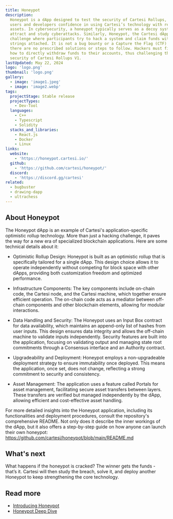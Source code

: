 ```yaml
---
title: Honeypot
description:
  Honeypot is a dApp designed to test the security of Cartesi Rollups, giving
  users and developers confidence in using Cartesi’s technology with real
  assets. In cybersecurity, a honeypot typically serves as a decoy system to
  attract and study cyberattacks. Similarly, Honeypot, the Cartesi dApp, is a
  challenge where participants try to hack a system and claim funds with no
  strings attached. It is not a bug bounty or a Capture the Flag (CTF) program;
  there are no prescribed solutions or steps to follow. Hackers must figure out
  how to directly withdraw funds to their accounts, thus challenging the
  security of Cartesi Rollups V1.
lastUpdated: May 22, 2024
logo: 'logo.png'
thumbnail: 'logo.png'
gallery:
  - image: 'image1.jpeg'
  - image: 'image2.webp'
tags:
  projectStage: Stable release
  projectTypes:
    - Dev-Tool
  languages:
    - C++
    - Typescript
    - Solidity
  stacks_and_libraries:
    - React.js
    - Docker
    - Linux
links:
  website:
    - 'https://honeypot.cartesi.io/'
  github:
    - 'https://github.com/cartesi/honeypot/'
  discord:
    - 'https://discord.gg/cartesi'
related:
  - bugbuster
  - drawing-dapp
  - ultrachess
---
```


## About Honeypot

The Honeypot dApp is an example of Cartesi's application-specific optimistic
rollup technology. More than just a hacking challenge, it paves the way for a
new era of specialized blockchain applications. Here are some technical details
about it:

- Optimistic Rollup Design: Honeypot is built as an optimistic rollup that is
  specifically tailored for a single dApp. This design choice allows it to
  operate independently without competing for block space with other dApps,
  providing both customization freedom and optimized performance.

- Infrastructure Components: The key components include on-chain code, the
  Cartesi node, and the Cartesi machine, which together ensure efficient
  operation. The on-chain code acts as a mediator between off-chain components
  and other blockchain elements, allowing for modular interactions.

- Data Handling and Security: The Honeypot uses an Input Box contract for data
  availability, which maintains an append-only list of hashes from user inputs.
  This design ensures data integrity and allows the off-chain machine to
  validate inputs independently. Security features are built into the
  application, focusing on validating output and managing state root commitments
  through a Consensus interface and an Authority contract.

- Upgradeability and Deployment: Honeypot employs a non-upgradeable deployment
  strategy to ensure immutability once deployed. This means the application,
  once set, does not change, reflecting a strong commitment to security and
  consistency.

- Asset Management: The application uses a feature called Portals for asset
  management, facilitating secure asset transfers between layers. These
  transfers are verified but managed independently by the dApp, allowing
  efficient and cost-effective asset handling.

For more detailed insights into the Honeypot application, including its
functionalities and deployment procedures, consult the repository's
comprehensive README. Not only does it describe the inner workings of the dApp,
but it also offers a step-by-step guide on how anyone can launch their own
honeypot: https://github.com/cartesi/honeypot/blob/main/README.md

## What's next

What happens if the honeypot is cracked? The winner gets the funds - that’s it.
Cartesi will then study the breach, solve it, and deploy another Honeypot to
keep strengthening the core technology.

## Read more

- [Introducing Honeypot](https://cartesi.io/blog/introducing-honeypot/)
- [Honeypot Deep Dive](https://cartesi.io/blog/honeypot-deep-dive/)
